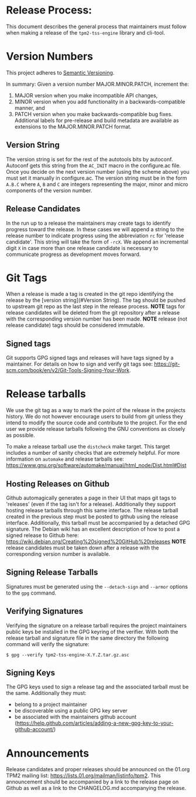 # Release Process:
This document describes the general process that maintainers must follow when
making a release of the `tpm2-tss-engine` library and cli-tool.

# Version Numbers
This project adheres to [Semantic Versioning](https://semver.org/spec/v2.0.0.html).

In summary: Given a version number MAJOR.MINOR.PATCH, increment the:
1. MAJOR version when you make incompatible API changes,
2. MINOR version when you add functionality in a backwards-compatible manner, and
3. PATCH version when you make backwards-compatible bug fixes.
Additional labels for pre-release and build metadata are available as extensions to the MAJOR.MINOR.PATCH format.

## Version String
The version string is set for the rest of the autotools bits by autoconf.
Autoconf gets this string from the `AC_INIT` macro in the configure.ac file.
Once you decide on the next version number (using the scheme above) you must set
it manually in configure.ac. The version string must be in the form `A.B.C`
where `A`, `B` and `C` are integers representing the major, minor and micro
components of the version number.

## Release Candidates
In the run up to a release the maintainers may create tags to identify progress
toward the release. In these cases we will append a string to the release number
to indicate progress using the abbreviation `rc` for 'release candidate'. This
string will take the form of `-rcX`. We append an incremental digit `X` in case
more than one release candidate is necessary to communicate progress as
development moves forward.

# Git Tags
When a release is made a tag is created in the git repo identifying the release
by the [version string](#Version String). The tag should be pushed to upstream
git repo as the last step in the release process.
**NOTE** tags for release candidates will be deleted from the git repository
after a release with the corresponding version number has been made.
**NOTE** release (not release candidate) tags should be considered immutable.

## Signed tags
Git supports GPG signed tags and releases will have tags signed by a maintainer.
For details on how to sign and verify git tags see:
https://git-scm.com/book/en/v2/Git-Tools-Signing-Your-Work.

# Release tarballs
We use the git tag as a way to mark the point of the release in the projects
history. We do not however encourage users to build from git unless they intend
to modify the source code and contribute to the project. For the end user we
provide release tarballs following the GNU conventions as closely as possible.

To make a release tarball use the `distcheck` make target.
This target includes a number of sanity checks that are extremely helpful.
For more information on `automake` and release tarballs see:
https://www.gnu.org/software/automake/manual/html_node/Dist.html#Dist

## Hosting Releases on Github
Github automagically generates a page in their UI that maps git tags to
'releases' (even if the tag isn't for a release). Additionally they support
hosting release tarballs through this same interface. The release tarball
created in the previous step must be posted to github using the release
interface. Additionally, this tarball must be accompanied by a detached GPG
signature. The Debian wiki has an excellent description of how to post a signed
release to Github here:
https://wiki.debian.org/Creating%20signed%20GitHub%20releases
**NOTE** release candidates must be taken down after a release with the
corresponding version number is available.

## Signing Release Tarballs
Signatures must be generated using the `--detach-sign` and `--armor` options to
the `gpg` command.

## Verifying Signatures
Verifying the signature on a release tarball requires the project maintainers
public keys be installed in the GPG keyring of the verifier. With both the
release tarball and signature file in the same directory the following command
will verify the signature:
```
$ gpg --verify tpm2-tss-engine-X.Y.Z.tar.gz.asc
```

## Signing Keys
The GPG keys used to sign a release tag and the associated tarball must be the
same. Additionally they must:
* belong to a project maintainer
* be discoverable using a public GPG key server
* be associated with the maintainers github account
(https://help.github.com/articles/adding-a-new-gpg-key-to-your-github-account/)

# Announcements
Release candidates and proper releases should be announced on the 01.org TPM2
mailing list: https://lists.01.org/mailman/listinfo/tpm2.
This announcement should be accompanied by a link to the release page on Github
as well as a link to the CHANGELOG.md accompanying the release.
